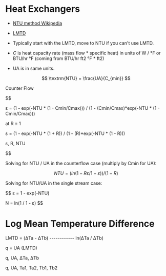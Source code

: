 # Heat Exchangers

- [NTU method Wikipedia](https://en.wikipedia.org/wiki/NTU_method)
- [LMTD](https://en.wikipedia.org/wiki/Logarithmic_mean_temperature_difference)

- Typically start with the LMTD, move to NTU if you can't use LMTD.

- $C$ is heat capacity rate (mass flow * specific heat) in units of W / °F or BTU/hr °F (coming from BTU/hr ft2 °F * ft2)
- UA is in same units.

$$
\textrm{NTU} = \frac{UA}{C_{min}}
$$


Counter Flow

$$

ε = (1 - exp(-NTU * (1 - Cmin/Cmax))) /
    (1 - (Cmin/Cmax)*exp(-NTU * (1 - Cmin/Cmax)))

at R = 1

ε = (1 - exp(-NTU * (1 + R)) /
    (1 - (R)*exp(-NTU * (1 - R)))


ε, R, NTU

$$

Solving for NTU / UA in the counterflow case (multiply by Cmin for UA):

$$
NTU = (ln( 1 - R ε / 1 - ε )) / (1 - R)
$$

Solving for NTU/UA in the single stream case:

$$
ε = 1 - exp(-NTU)

N = ln(1 / 1 - ε)
$$


# Log Mean Temperature Difference

LMTD = (ΔTa - ΔTb)
      ------------
      ln(ΔTa / ΔTb)

q = UA (LMTD)

q, UA, ΔTa, ΔTb

q, UA, Ta1, Ta2, Tb1, Tb2
